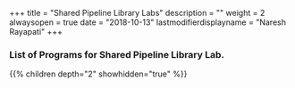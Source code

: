 +++
title = "Shared Pipeline Library Labs"
description = ""
weight = 2
alwaysopen = true
date = "2018-10-13"
lastmodifierdisplayname = "Naresh Rayapati"
+++

### List of Programs for Shared Pipeline Library Lab.

{{% children depth="2" showhidden="true" %}}